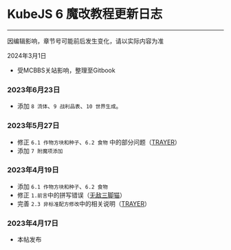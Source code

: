 # KubeJS 6 魔改教程更新日志

***

因编辑影响，章节号可能前后发生变化，请以实际内容为准

2024年3月1日

* 受MCBBS关站影响，整理至Gitbook

### 2023年6月23日

* 添加 `8 流体`、`9 战利品表`、`10 世界生成`。

### 2023年5月27日

* 修正 `6.1 作物方块和种子`、`6.2 食物` 中的部分问题（[TRAYER](https://www.mcbbs.net/home.php?mod=space\&uid=751823)）
* 添加 `7 附魔项添加`

### 2023年4月19日

* 添加 `6.1 作物方块和种子`、`6.2 食物`
* 修正 `1.前言`中的拼写错误（[无敌三脚猫](https://www.mcbbs.net/home.php?mod=space\&uid=81021)）
* 完善 `2.3 非标准配方修改`中的相关说明（[TRAYER](https://www.mcbbs.net/home.php?mod=space\&uid=751823)）

### 2023年4月17日

* 本帖发布
